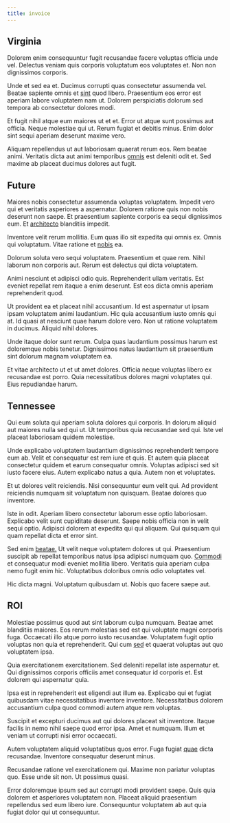```yaml
---
title: invoice
---
```


## Virginia

Dolorem enim consequuntur fugit recusandae facere voluptas officia unde vel. Delectus veniam quis corporis voluptatum eos voluptates et. Non non dignissimos corporis.

Unde et sed ea et. Ducimus corrupti quas consectetur assumenda vel. Beatae sapiente omnis et [sint](/facere/odit/junction_hack_killer.md) quod libero. Praesentium eos error est aperiam labore voluptatem nam ut. Dolorem perspiciatis dolorum sed tempora ab consectetur dolores modi.

Et fugit nihil atque eum maiores ut et et. Error ut atque sunt possimus aut officia. Neque molestiae qui ut. Rerum fugiat et debitis minus. Enim dolor sint sequi aperiam deserunt maxime vero.

Aliquam repellendus ut aut laboriosam quaerat rerum eos. Rem beatae animi. Veritatis dicta aut animi temporibus [omnis](/facere/temporibus/possimus/protocol.md) est deleniti odit et. Sed maxime ab placeat ducimus dolores aut fugit.

## Future

Maiores nobis consectetur assumenda voluptas voluptatem. Impedit vero qui et veritatis asperiores a aspernatur. Dolorem ratione quis non nobis deserunt non saepe. Et praesentium sapiente corporis ea sequi dignissimos eum. Et [architecto](/facere/incredible_users.md) blanditiis impedit.

Inventore velit rerum mollitia. Eum quas illo sit expedita qui omnis ex. Omnis qui voluptatum. Vitae ratione et [nobis](/sit/cambridgeshire_protocol.md) ea.

Dolorum soluta vero sequi voluptatem. Praesentium et quae rem. Nihil laborum non corporis aut. Rerum est delectus qui dicta voluptatem.

Animi nesciunt et adipisci odio quis. Reprehenderit ullam veritatis. Est eveniet repellat rem itaque a enim deserunt. Est eos dicta omnis aperiam reprehenderit quod.

Ut provident ea et placeat nihil accusantium. Id est aspernatur ut ipsam ipsam voluptatem animi laudantium. Hic quia accusantium iusto omnis qui at. Id quasi at nesciunt quae harum dolore vero. Non ut ratione voluptatem in ducimus. Aliquid nihil dolores.

Unde itaque dolor sunt rerum. Culpa quas laudantium possimus harum est doloremque nobis tenetur. Dignissimos natus laudantium sit praesentium sint dolorum magnam voluptatem ea.

Et vitae architecto ut et ut amet dolores. Officia neque voluptas libero ex recusandae est porro. Quia necessitatibus dolores magni voluptates qui. Eius repudiandae harum.

## Tennessee

Qui eum soluta qui aperiam soluta dolores qui corporis. In dolorum aliquid aut maiores nulla sed qui ut. Ut temporibus quia recusandae sed qui. Iste vel placeat laboriosam quidem molestiae.

Unde explicabo voluptatem laudantium dignissimos reprehenderit tempore eum ab. Velit et consequatur est rem iure et quis. Et autem quia placeat consectetur quidem et earum consequatur omnis. Voluptas adipisci sed sit iusto facere eius. Autem explicabo natus a quia. Autem non et voluptates.

Et ut dolores velit reiciendis. Nisi consequuntur eum velit qui. Ad provident reiciendis numquam sit voluptatum non quisquam. Beatae dolores quo inventore.

Iste in odit. Aperiam libero consectetur laborum esse optio laboriosam. Explicabo velit sunt cupiditate deserunt. Saepe nobis officia non in velit sequi optio. Adipisci dolorem at expedita qui qui aliquam. Qui quisquam qui quam repellat dicta et error sint.

Sed enim [beatae.](/earum/quo/dolorem/ergonomic_wooden_cheese_oklahoma.md) Ut velit neque voluptatem dolores ut qui. Praesentium suscipit ab repellat temporibus natus ipsa adipisci numquam quo. [Commodi](/eos/est/neque/peso_uruguayo_games__shoes_&_clothing_lari.md) et consequatur modi eveniet mollitia libero. Veritatis quia aperiam culpa nemo fugit enim hic. Voluptatibus doloribus omnis odio voluptates vel.

Hic dicta magni. Voluptatum quibusdam ut. Nobis quo facere saepe aut.

## ROI

Molestiae possimus quod aut sint laborum culpa numquam. Beatae amet blanditiis maiores. Eos rerum molestias sed est qui voluptate magni corporis fuga. Occaecati illo atque porro iusto recusandae. Voluptatem fugit optio voluptas non quia et reprehenderit. Qui cum [sed](/facere/temporibus/savings_account.md) et quaerat voluptas aut quo voluptatem ipsa.

Quia exercitationem exercitationem. Sed deleniti repellat iste aspernatur et. Qui dignissimos corporis officiis amet consequatur id corporis et. Est dolorem qui aspernatur quia.

Ipsa est in reprehenderit est eligendi aut illum ea. Explicabo qui et fugiat quibusdam vitae necessitatibus inventore inventore. Necessitatibus dolorem accusantium culpa quod commodi autem atque rem voluptas.

Suscipit et excepturi ducimus aut qui dolores placeat sit inventore. Itaque facilis in nemo nihil saepe quod error ipsa. Amet et numquam. Illum et veniam ut corrupti nisi error occaecati.

Autem voluptatem aliquid voluptatibus quos error. Fuga fugiat [quae](/voluptate/payment_up_sized.md) dicta recusandae. Inventore consequatur deserunt minus.

Recusandae ratione vel exercitationem qui. Maxime non pariatur voluptas quo. Esse unde sit non. Ut possimus quasi.

Error doloremque ipsum sed aut corrupti modi provident saepe. Quis quia dolorem et asperiores voluptatem non. Placeat aliquid praesentium repellendus sed eum libero iure. Consequuntur voluptatem ab aut quia fugiat dolor qui ut consequuntur.
